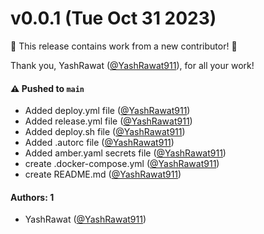 # v0.0.1 (Tue Oct 31 2023)

:tada: This release contains work from a new contributor! :tada:

Thank you, YashRawat  ([@YashRawat911](https://github.com/YashRawat911)), for all your work!

#### ⚠️ Pushed to `main`

- Added deploy.yml file ([@YashRawat911](https://github.com/YashRawat911))
- Added release.yml file ([@YashRawat911](https://github.com/YashRawat911))
- Added deploy.sh file ([@YashRawat911](https://github.com/YashRawat911))
- Added .autorc file ([@YashRawat911](https://github.com/YashRawat911))
- Added amber.yaml secrets file ([@YashRawat911](https://github.com/YashRawat911))
- create .docker-compose.yml ([@YashRawat911](https://github.com/YashRawat911))
- create README.md ([@YashRawat911](https://github.com/YashRawat911))

#### Authors: 1

- YashRawat  ([@YashRawat911](https://github.com/YashRawat911))
